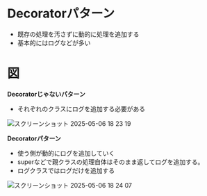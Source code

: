 # Decoratorパターン
- 既存の処理を汚さずに動的に処理を追加する
- 基本的にはログなどが多い

# 図
**Decoratorじゃないパターン**
- それぞれのクラスにログを追加する必要がある
  
![スクリーンショット 2025-05-06 18 23 19](https://github.com/user-attachments/assets/234c21e0-c096-4ad8-a4ca-778f5e48d839)

**Decoratorパターン**
- 使う側が動的にログを追加していく
- superなどで親クラスの処理自体はそのまま返してログを追加する。
- ログクラスではログだけを追加する
  
![スクリーンショット 2025-05-06 18 24 07](https://github.com/user-attachments/assets/1cfe47ef-031e-47a3-91a2-b39267bfb8c4)
